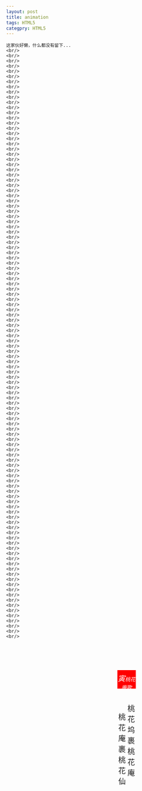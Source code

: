 ```yaml
---
layout: post
title: animation
tags: HTML5
categpry: HTML5
---
```


    这家伙好懒，什么都没有留下...
    <br/>
    <br/>
    <br/>
    <br/>
    <br/>
    <br/>
    <br/>
    <br/>
    <br/>
    <br/>
    <br/>
    <br/>
    <br/>
    <br/>
    <br/>
    <br/>
    <br/>
    <br/>
    <br/>
    <br/>
    <br/>
    <br/>
    <br/>
    <br/>
    <br/>
    <br/>
    <br/>
    <br/>
    <br/>
    <br/>
    <br/>
    <br/>
    <br/>
    <br/>
    <br/>
    <br/>
    <br/>
    <br/>
    <br/>
    <br/>
    <br/>
    <br/>
    <br/>
    <br/>
    <br/>
    <br/>
    <br/>
    <br/>
    <br/>
    <br/>
    <br/>
    <br/>
    <br/>
    <br/>
    <br/>
    <br/>
    <br/>
    <br/>
    <br/>
    <br/>
    <br/>
    <br/>
    <br/>
    <br/>
    <br/>
    <br/>
    <br/>
    <br/>
    <br/>
    <br/>
    <br/>
    <br/>
    <br/>
    <br/>
    <br/>
    <br/>
    <br/>
    <br/>
    <br/>
    <br/>
    <br/>
    <br/>
    <br/>
    <br/>
    <br/>
    <br/>
    <br/>
    <br/>
    <br/>
    <br/>
    <br/>
    <br/>
    <br/>
    <br/>
    <br/>
    <br/>
    <br/>
    <br/>
    <br/>
    <br/>
    <br/>
    <br/>
    <br/>
    <br/>
    <br/>
    <br/>
    <br/>
    <br/>
    <br/>
    <br/>
    <br/>
    <br/>
    <br/>
    <br/>
<html>
    <head>
        <meta charset="utf-8">
        <title>animation.html</title>
    </head>
    <body>
        <div id="divhead">
            <div id="ani1">
                <section>
                    <h6><span>寅</span>桃花庵歌</h6>
                        <div id="pd"><br/>桃花庵裹桃花仙</div>
                        <div id="pd">桃花坞裹桃花庵</div>
                </section>
            </div>
            <div id="ani1_1"></div>
            <div id="ani1_2"></div> 
        </div>
        <br/>
        <br/>                          
        <div id="ani2">
        </div>
        <style>
#divhead {position: fixed; left: 50%; padding: 50px;}
section h6{ text-align: center;padding-top: 7px; color: white; font-family: "楷体"}
section h6 span {font-size: 20px;font-family: "华文行楷"}
#pd { text-align:center;width: 25px; float: left; margin: 0; padding: 0; font-size: 20px;font-family: "楷体"}
#ani1 {
    width: 50px;
    height: 50px;
    position: relative;
    background-color: red;
    -webkit-animation-name: firstani;
    -webkit-animation-duration:20s;
    -webkit-animation-timing-function:linear;
    -webkit-animation-delay:1s;
    -webkit-animation-iteration-count:infinite;
    -webkit-animation-direction:alternate;
    -webkit-animation-play-state:running;
    -webkit-animation-fill-mode:none;
    -o-animation-name:firstani;
}

@keyframes firstani {
    0%   {top:0px;   left:0px; }
    8%   {top:0px;   left:150px;  background-color: orange;}
    10%  {top:50px;  left:150px;  background-color: yellow;}
    14%  {top:50px;  left:250px;  background-color: lime;}
    19%  {top:100px; left:350px;  background-color: #F08080;}/*组1*/
    20%  {top:100px; left:350px;  background-color: #F08080;}
    23%  {top:100px; left:400px;  background-color: orange;}
    26%  {top:50px;  left:400px;  background-color: yellow;}
    28%  {top:50px;  left:350px;  background-color: lime;}
    29%  {top:50px;  left:350px;  background-color: lime;}/*组1*/
    34%  {top:200px; left:275px;  background-color: #48D1CC;}
    38%  {top:150px; left:175px;  background-color: #1E90FF;}
    39%  {top:150px; left:175px;  background-color: #1E90FF;}
    46%  {top:200px; left:75px;   background-color: #9932CC;}
    50%  {top:300px; left:0px;    background-color: hotpink;}
    54%  {top:200px; left:-75px;  background-color: #9932CC;}
    61%  {top:150px; left:-175px; background-color: #1E90FF;}
    62%  {top:150px; left:-175px; background-color: #1E90FF;}
    66%  {top:200px; left:-275px; background-color: #48D1CC;}
    71%  {top:100px; left:-350px; background-color: #F08080;}/*组2*/
    72%  {top:100px; left:-350px; background-color: #F08080;}
    74%  {top:100px; left:-400px; background-color: orange;}
    77%  {top:50px;  left:-400px; background-color: yellow;}
    80%  {top:50px;  left:-350px; background-color: lime;}
    81%  {top:50px;  left:-350px; background-color: lime;}/*组2*/
    86%  {top:50px;  left:-250px; background-color: lime;}
    90%  {top:50px;  left:-150px; background-color: yellow;}
    92%  {top:0px;   left:-150px; background-color: orange;}
    100% {top:0px;   left:0px;    background-color: red;}
}

#ani1_1{
    height: 25px;
    width: 25px;
    position: relative;
    -o-animation-name:ani1;
    -webkit-animation-name:ani1;
    -webkit-animation-duration:20s;/*周期*/
    -webkit-animation-delay:1s;
    -webkit-animation-timing-function:linear;
    -webkit-animation-iteration-count:infinite;
    -webkit-animation-direction:alternate;
    -webkit-animation-play-state:running;
    /*-webkit-animation-fill-mode:;动画之外
    */
}

@keyframes ani1{
    0%   {top: 25px; left: 375px;}
    18%  {top: 25px; left: 375px; background-color: transparent;}
    19%  {top: 25px; left: 375px; background-color: #00BFFF;}
    28%  {top: 25px; left: 375px; background-color: #00BFFF;}
    29%  {top: 25px; left: 375px; background-color: transparent;}
    69%  {top: 25px; left: -375px; background-color: transparent;}/*开始*/
    72%  {top: 25px; left: -375px; background-color: #00BFFF;}
    81%  {top: 25px; left: -375px; background-color: #00BFFF;}
    82%  {top: 25px; left: -375px; background-color: transparent;}/*结束*/
    100% {top: 25px; left: -375px;}
}

#ani1_2{
    height: 25px;
    width: 25px;
    position: relative;
    -o-animation-name:ani2;
    -webkit-animation-name:ani2;
    -webkit-animation-duration:20s;/*周期*/
    -webkit-animation-delay:1s;
    -webkit-animation-timing-function:linear;
    -webkit-animation-iteration-count:infinite;
    -webkit-animation-direction:alternate;
    -webkit-animation-play-state:running;
    /*-webkit-animation-fill-mode:;动画之外
    */
}

@keyframes ani2{
    0%   {top: 25px; left: 325px; background-color: transparent;}
    18%  {top: 25px; left: 325px; background-color: transparent;}
    19%  {top: 25px; left: 325px; background-color: lime;}
    20%  {top: 25px; left: 325px; background-color: lime;}
    22%  {top: 25px; left: 375px; background-color: transparent;}
    23%  {top: 25px; left: 425px; background-color: orange;}
    24.5%  {top: -25px; left: 425px; background-color: transparent;}
    26%  {top: -75px; left: 425px; background-color: yellow;}
    27%  {top: -75px; left: 375px; background-color: transparent;}
    28%  {top: -75px; left: 325px; background-color: #F08080;}
    29%  {top: -75px; left: 325px; background-color: #F08080;}
    30%  {top: -75px; left: 325px; background-color: transparent;}
    70%  {top: 25px; left: -325px; background-color: transparent;}/*开始*/
    71%  {top: 25px; left: -325px; background-color: lime;}
    72%  {top: 25px; left: -325px; background-color: lime;}
    73%  {top: 25px; left: -375px; background-color: transparent;}
    74%  {top: 25px; left: -425px; background-color: orange;}
    75.5%  {top: -25px; left: -425px; background-color: transparent;}
    77%  {top: -75px; left: -425px; background-color: yellow;}
    78%  {top: -75px; left: -375px; background-color: transparent;}
    80%  {top: -75px; left: -325px; background-color: #F08080;}
    81%  {top: -75px; left: -325px; background-color: #F08080;}
    82%  {top: -75px; left: -325px; background-color: transparent;}/*结束*/
    100% {top: -75px; left: -325px; background-color: transparent;}
}


    
        </style>  
        <br/>  
        <br/>
    </body>
</html>


